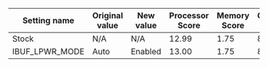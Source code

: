 | Setting name | Original value | New value | Processor Score | Memory Score | Graphics Score | Average Score |
| ------------ | -------------- | --------- | --------------- | ------------ | -------------- | ------------- |
| Stock        | N/A            | N/A       | 12.99           | 1.75         | 8.61           | 7.78          |
| IBUF_LPWR_MODE | Auto | Enabled | 13.00 | 1.75 | 8.57 |
